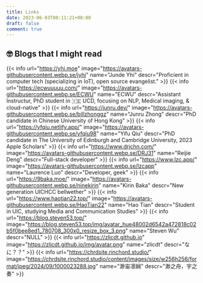 ```yaml
---
title: Links
date: 2023-06-03T00:11:21+08:00
draft: false
comment: true
---
```


## 🤓 Blogs that I might read 

{{< info url="https://yhi.moe" image="https://avatars-githubusercontent.webp.se/jyhi" name="Junde Yhi" descr="Proficient in computer tech (specializing in IoT), open source evangelist." >}} 
{{< info url="https://ecwuuuuu.com/" image="https://avatars-githubusercontent.webp.se/ECWU" name="ECWU" descr="Assistant Instructur, PhD student in  🇮🇪 UCD,  focusing on NLP, Medical imaging, & cloud-native" >}} 
{{< info url="https://junru.dev/" image="https://avatars-githubusercontent.webp.se/billzhonggz" name="Junru Zhong" descr="PhD candidate in Chinese University of Hong Kong" >}} 
{{< info url="https://yfqiu.netlify.app/" image="https://avatars-githubusercontent.webp.se/yfqiu98" name="Yifu Qiu" descr="PhD candidate in The University of Edinburgh and Cambridge University, 2023 Apple Scholars" >}} 
{{< info url="https://www.drjchn.com/" image="https://avatars-githubusercontent.webp.se/DRJ31" name="Reijie Deng" descr="Full-stack developer" >}} 
{{< info url="https://www.lzc.app/" image="https://avatars-githubusercontent.webp.se/lzcapp" name="Laurence Luo" descr="Developer, geek" >}} 
{{< info url="https://9baka.moe/" image="https://avatars-githubusercontent.webp.se/ninekirin" name="Kirin Baka" descr="New generation UICHCC bellwether" >}} 
{{< info url="https://www.haotian22.top/" image="https://avatars-githubusercontent.webp.se/HaoTian22" name="Hao Tian" descr="Student in UIC, studying Media and Communication Studies" >}} 
{{< info url="https://blog.steven53.top/" image="https://blog.steven53.top/img/avatar_hue48002d6542a472818c02b5f0bee8ed1_780708_300x0_resize_box_3.png" name="Steven Wu" descr="NULL" >}} 
{{< info url="https://zlicdt.github.io" image="https://zlicdt.github.io/img/avatar.png" name="zlicdt" descr="なに？？" >}}
{{< info url="https://chrdsite.rinchord.studio/" image="https://chrdsite.rinchord.studio/content/images/size/w256h256/format/jpeg/2024/09/1000023288.jpg" name="渺宙凛娴" descr="渺之舟，宇之奏" >}}